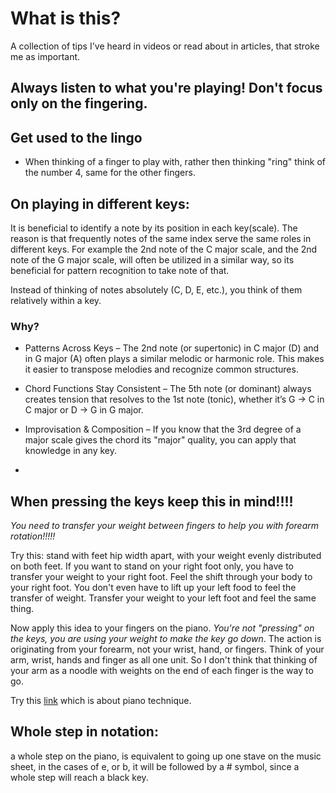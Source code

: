 # What is this?

A collection of tips I've heard in videos or read about in articles, that stroke me as important.



## Always listen to what you're playing! Don't focus only on the fingering.


## Get used to the lingo
 - When thinking of a finger to play with, rather then thinking "ring" think of the number 4, same for the other fingers.

## On playing in different keys:

It is beneficial to identify a note by its position in each key(scale). The reason is that frequently notes of the same index serve the same roles in different keys. For example the 2nd note of the C major scale, and the 2nd note of the G major scale, will often be utilized in a similar way, so its beneficial for pattern recognition to take note of that.

Instead of thinking of notes absolutely (C, D, E, etc.), you think of them relatively within a key.

### Why?

- Patterns Across Keys – The 2nd note (or supertonic) in C major (D) and in G major (A) often plays a similar melodic or harmonic role. This makes it easier to transpose melodies and recognize common structures.

- Chord Functions Stay Consistent – The 5th note (or dominant) always creates tension that resolves to the 1st note (tonic), whether it’s G → C in C major or D → G in G major.

- Improvisation & Composition – If you know that the 3rd degree of a major scale gives the chord its "major" quality, you can apply that knowledge in any key.
- 

## When pressing the keys keep this in mind!!!!

 *You need to transfer your weight between fingers to help you with forearm rotation!!!!!*

Try this: stand with feet hip width apart, with your weight evenly distributed on both feet. If you want to stand on your right foot only, you have to transfer your weight to your right foot. Feel the shift through your body to your right foot. You don't even have to lift up your left food to feel the transfer of weight. Transfer your weight to your left foot and feel the same thing.

Now apply this idea to your fingers on the piano. *You're not "pressing" on the keys, you are using your weight to make the key go down*. The action is originating from your forearm, not your wrist, hand, or fingers. Think of your arm, wrist, hands and finger as all one unit. So I don't think that thinking of your arm as a noodle with weights on the end of each finger is the way to go. 

Try this [link](https://web.archive.org/web/20230120234937/https://www.youtube.com/playlist?list=PL753730BB176690A0) which is about piano technique.


## Whole step in notation:
a whole step on the piano, is equivalent to going up one stave on the music sheet, in the cases of e, or b, it will be followed by a # symbol, since a whole step will reach a black key.
